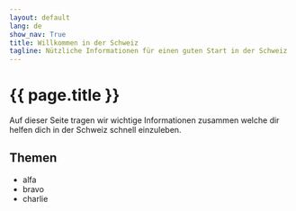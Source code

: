 ```yaml
---
layout: default
lang: de
show_nav: True
title: Willkommen in der Schweiz
tagline: Nützliche Informationen für einen guten Start in der Schweiz
---
```

# {{ page.title }}

Auf dieser Seite tragen wir wichtige Informationen zusammen welche dir helfen dich in der Schweiz schnell einzuleben.

## Themen
- alfa
- bravo
- charlie

